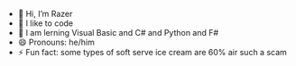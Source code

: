 - 👋 Hi, I’m Razer
- 👀 I like to code
- 🌱 I am lerning Visual Basic and C# and Python and F#
- 😄 Pronouns: he/him
- ⚡ Fun fact: some types of soft serve ice cream are 60% air such a scam

<!---
Devman6/Devman6 is a ✨ special ✨ repository because its `README.md` (this file) appears on your GitHub profile.
You can click the Preview link to take a look at your changes.
--->
